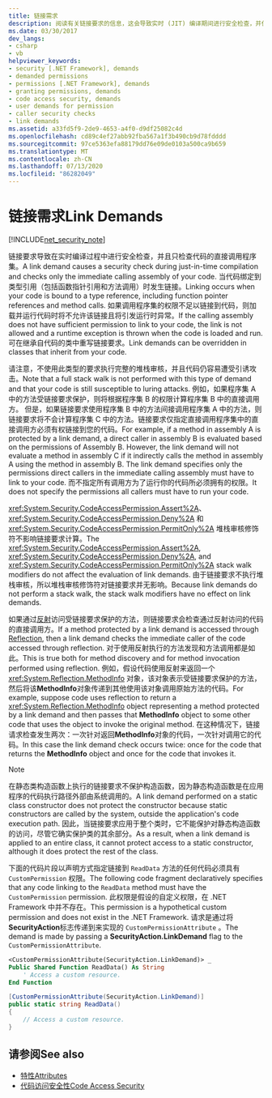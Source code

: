 ```yaml
---
title: 链接需求
description: 阅读有关链接要求的信息，这会导致实时 (JIT) 编译期间进行安全检查，并仅检查代码的直接调用程序集。
ms.date: 03/30/2017
dev_langs:
- csharp
- vb
helpviewer_keywords:
- security [.NET Framework], demands
- demanded permissions
- permissions [.NET Framework], demands
- granting permissions, demands
- code access security, demands
- user demands for permission
- caller security checks
- link demands
ms.assetid: a33fd5f9-2de9-4653-a4f0-d9df25082c4d
ms.openlocfilehash: cd89c4ef27abb92fba567a1f3b490cb9d78fdddd
ms.sourcegitcommit: 97ce5363efa88179dd76e09de0103a500ca9b659
ms.translationtype: MT
ms.contentlocale: zh-CN
ms.lasthandoff: 07/13/2020
ms.locfileid: "86282049"
---
```

# <a name="link-demands"></a><span data-ttu-id="cb8ce-103">链接需求</span><span class="sxs-lookup"><span data-stu-id="cb8ce-103">Link Demands</span></span>
[!INCLUDE[net_security_note](../../../includes/net-security-note-md.md)]  
  
 <span data-ttu-id="cb8ce-104">链接要求导致在实时编译过程中进行安全检查，并且只检查代码的直接调用程序集。</span><span class="sxs-lookup"><span data-stu-id="cb8ce-104">A link demand causes a security check during just-in-time compilation and checks only the immediate calling assembly of your code.</span></span> <span data-ttu-id="cb8ce-105">当代码绑定到类型引用（包括函数指针引用和方法调用）时发生链接。</span><span class="sxs-lookup"><span data-stu-id="cb8ce-105">Linking occurs when your code is bound to a type reference, including function pointer references and method calls.</span></span> <span data-ttu-id="cb8ce-106">如果调用程序集的权限不足以链接到代码，则加载并运行代码时将不允许该链接且将引发运行时异常。</span><span class="sxs-lookup"><span data-stu-id="cb8ce-106">If the calling assembly does not have sufficient permission to link to your code, the link is not allowed and a runtime exception is thrown when the code is loaded and run.</span></span> <span data-ttu-id="cb8ce-107">可在继承自代码的类中重写链接要求。</span><span class="sxs-lookup"><span data-stu-id="cb8ce-107">Link demands can be overridden in classes that inherit from your code.</span></span>  
  
 <span data-ttu-id="cb8ce-108">请注意，不使用此类型的要求执行完整的堆栈审核，并且代码仍容易遭受引诱攻击。</span><span class="sxs-lookup"><span data-stu-id="cb8ce-108">Note that a full stack walk is not performed with this type of demand and that your code is still susceptible to luring attacks.</span></span> <span data-ttu-id="cb8ce-109">例如，如果程序集 A 中的方法受链接要求保护，则将根据程序集 B 的权限计算程序集 B 中的直接调用方。 但是，如果链接要求使用程序集 B 中的方法间接调用程序集 A 中的方法，则链接要求将不会计算程序集 C 中的方法。链接要求仅指定直接调用程序集中的直接调用方必须有权链接到您的代码。</span><span class="sxs-lookup"><span data-stu-id="cb8ce-109">For example, if a method in assembly A is protected by a link demand, a direct caller in assembly B is evaluated based on the permissions of Assembly B.  However, the link demand will not evaluate a method in assembly C if it indirectly calls the method in assembly A using the method in assembly B. The link demand specifies only the permissions direct callers in the immediate calling assembly must have to link to your code.</span></span> <span data-ttu-id="cb8ce-110">而不指定所有调用方为了运行你的代码所必须拥有的权限。</span><span class="sxs-lookup"><span data-stu-id="cb8ce-110">It does not specify the permissions all callers must have to run your code.</span></span>  
  
 <span data-ttu-id="cb8ce-111"><xref:System.Security.CodeAccessPermission.Assert%2A>、<xref:System.Security.CodeAccessPermission.Deny%2A> 和 <xref:System.Security.CodeAccessPermission.PermitOnly%2A> 堆栈审核修饰符不影响链接要求计算。</span><span class="sxs-lookup"><span data-stu-id="cb8ce-111">The <xref:System.Security.CodeAccessPermission.Assert%2A>, <xref:System.Security.CodeAccessPermission.Deny%2A>, and <xref:System.Security.CodeAccessPermission.PermitOnly%2A> stack walk modifiers do not affect the evaluation of link demands.</span></span>  <span data-ttu-id="cb8ce-112">由于链接要求不执行堆栈审核，所以堆栈审核修饰符对链接要求并无影响。</span><span class="sxs-lookup"><span data-stu-id="cb8ce-112">Because link demands do not perform a stack walk, the stack walk modifiers have no effect on link demands.</span></span>  
  
 <span data-ttu-id="cb8ce-113">如果通过[反射](../reflection-and-codedom/reflection.md)访问受链接要求保护的方法，则链接要求会检查通过反射访问的代码的直接调用方。</span><span class="sxs-lookup"><span data-stu-id="cb8ce-113">If a method protected by a link demand is accessed through [Reflection](../reflection-and-codedom/reflection.md), then a link demand checks the immediate caller of the code accessed through reflection.</span></span> <span data-ttu-id="cb8ce-114">对于使用反射执行的方法发现和方法调用都是如此。</span><span class="sxs-lookup"><span data-stu-id="cb8ce-114">This is true both for method discovery and for method invocation performed using reflection.</span></span> <span data-ttu-id="cb8ce-115">例如，假设代码使用反射来返回一个 <xref:System.Reflection.MethodInfo> 对象，该对象表示受链接要求保护的方法，然后将该**MethodInfo**对象传递到其他使用该对象调用原始方法的代码。</span><span class="sxs-lookup"><span data-stu-id="cb8ce-115">For example, suppose code uses reflection to return a <xref:System.Reflection.MethodInfo> object representing a method protected by a link demand and then passes that **MethodInfo** object to some other code that uses the object to invoke the original method.</span></span> <span data-ttu-id="cb8ce-116">在这种情况下，链接请求检查发生两次：一次针对返回**MethodInfo**对象的代码，一次针对调用它的代码。</span><span class="sxs-lookup"><span data-stu-id="cb8ce-116">In this case the link demand check occurs twice: once for the code that returns the **MethodInfo** object and once for the code that invokes it.</span></span>  
  
> [!NOTE]
> <span data-ttu-id="cb8ce-117">在静态类构造函数上执行的链接要求不保护构造函数，因为静态构造函数是在应用程序的代码执行路径外部由系统调用的。</span><span class="sxs-lookup"><span data-stu-id="cb8ce-117">A link demand performed on a static class constructor does not protect the constructor because static constructors are called by the system, outside the application's code execution path.</span></span> <span data-ttu-id="cb8ce-118">因此，当链接要求应用于整个类时，它不能保护对静态构造函数的访问，尽管它确实保护类的其余部分。</span><span class="sxs-lookup"><span data-stu-id="cb8ce-118">As a result, when a link demand is applied to an entire class, it cannot protect access to a static constructor, although it does protect the rest of the class.</span></span>  
  
 <span data-ttu-id="cb8ce-119">下面的代码片段以声明方式指定链接到 `ReadData` 方法的任何代码必须具有 `CustomPermission` 权限。</span><span class="sxs-lookup"><span data-stu-id="cb8ce-119">The following code fragment declaratively specifies that any code linking to the `ReadData` method must have the `CustomPermission` permission.</span></span> <span data-ttu-id="cb8ce-120">此权限是假设的自定义权限，在 .NET Framework 中并不存在。</span><span class="sxs-lookup"><span data-stu-id="cb8ce-120">This permission is a hypothetical custom permission and does not exist in the .NET Framework.</span></span> <span data-ttu-id="cb8ce-121">请求是通过将**SecurityAction**标志传递到来实现的 `CustomPermissionAttribute` 。</span><span class="sxs-lookup"><span data-stu-id="cb8ce-121">The demand is made by passing a **SecurityAction.LinkDemand** flag to the `CustomPermissionAttribute`.</span></span>  
  
```vb  
<CustomPermissionAttribute(SecurityAction.LinkDemand)> _  
Public Shared Function ReadData() As String  
    ' Access a custom resource.  
End Function
```  
  
```csharp  
[CustomPermissionAttribute(SecurityAction.LinkDemand)]  
public static string ReadData()  
{  
    // Access a custom resource.  
}  
```  
  
## <a name="see-also"></a><span data-ttu-id="cb8ce-122">请参阅</span><span class="sxs-lookup"><span data-stu-id="cb8ce-122">See also</span></span>

- [<span data-ttu-id="cb8ce-123">特性</span><span class="sxs-lookup"><span data-stu-id="cb8ce-123">Attributes</span></span>](../../standard/attributes/index.md)
- [<span data-ttu-id="cb8ce-124">代码访问安全性</span><span class="sxs-lookup"><span data-stu-id="cb8ce-124">Code Access Security</span></span>](code-access-security.md)
